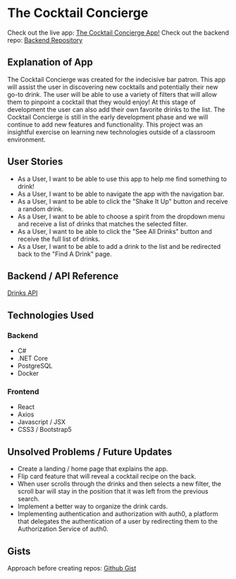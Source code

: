 # The Cocktail Concierge
Check out the live app: [The Cocktail Concierge App!](https://the-cocktail-concierge.herokuapp.com/)
Check out the backend repo: [Backend Repository](https://github.com/thewrightbrandon/Cocktail_Concierge_Backend)

## Explanation of App
The Cocktail Concierge was created for the indecisive bar patron. This app will assist the user in discovering new cocktails and potentially their new go-to drink. The user will be able to use a variety of filters that will allow them to pinpoint a cocktail that they would enjoy! At this stage of development the user can also add their own favorite drinks to the list. The Cocktail Concierge is still in the early development phase and we will continue to add new features and functionality. This project was an insightful exercise on learning new technologies outside of a classroom environment.  

## User Stories
- As a User, I want to be able to use this app to help me find something to drink!
- As a User, I want to be able to navigate the app with the navigation bar.
- As a User, I want to be able to click the "Shake It Up" button and receive a random drink.
- As a User, I want to be able to choose a spirit from the dropdown menu and receive a list of drinks that matches the selected filter.
- As a User, I want to be able to click the "See All Drinks" button and receive the full list of drinks.
- As a User, I want to be able to add a drink to the list and be redirected back to the "Find A Drink" page.

## Backend / API Reference
[Drinks API](https://cocktail-concierge.herokuapp.com/drinks)

## Technologies Used

### Backend

- C#
- .NET Core
- PostgreSQL
- Docker

### Frontend

- React
- Axios
- Javascript / JSX
- CSS3 / Bootstrap5

## Unsolved Problems / Future Updates
- Create a landing / home page that explains the app.  
- Flip card feature that will reveal a cocktail recipe on the back.
- When user scrolls through the drinks and then selects a new filter, the scroll bar will stay in the position that it was left from the previous search.
- Implement a better way to organize the drink cards.
- Implementing authentication and authorization with auth0, a platform that delegates the authentication of a user by redirecting them to the Authorization Service of auth0.

## Gists
Approach before creating repos: [Github Gist](https://gist.github.com/thewrightbrandon/f0dd64b806bb0bfc78d0aeb0958cc506)
